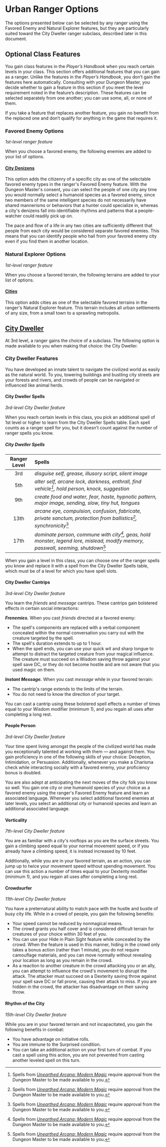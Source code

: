 # Urban Ranger Options

The options presented below can be selected by any ranger using the Favored Enemy and Natural Explorer features, but they are particularly suited toward the City Dweller ranger subclass, described later in this document.

## Optional Class Features

You gain class features in the _Player’s Handbook_ when you reach certain levels in your class. This section offers additional features that you can gain as a ranger. Unlike the features in the _Player’s Handbook_, you don’t gain the features here automatically. Consulting with your Dungeon Master, you decide whether to gain a feature in this section if you meet the level requirement noted in the feature’s description. These features can be selected separately from one another; you can use some, all, or none of them.

If you take a feature that replaces another feature, you gain no benefit from the replaced one and don’t qualify for anything in the game that requires it.

### Favored Enemy Options

_1st-level ranger feature_

When you choose a favored enemy, the following enemies are added to your list of options.

#### [City Denizens](https://github.com/mpanighetti/dnd5e-classes/blob/main/ranger/options-favored-enemy.md#city-denizens)

This option adds the citizenry of a specific city as one of the selectable favored enemy types in the ranger's Favored Enemy feature. With the Dungeon Master's consent, you can select the people of one city any time you would normally select a humanoid species as a favored enemy, since two members of the same intelligent species do not necessarily have shared mannerisms or behaviors that a hunter could specialize in, whereas a city's denizens fall into identifiable rhythms and patterns that a people-watcher could readily pick up on.

The pace and flow of a life in any two cities are sufficiently different that people from each city would be considered separate favored enemies. This means that you can identify people who hail from your favored enemy city even if you find them in another location.

### Natural Explorer Options

_1st-level ranger feature_

When you choose a favored terrain, the following terrains are added to your list of options.

#### [Cities](https://github.com/mpanighetti/dnd5e-classes/blob/main/ranger/options-natural-explorer.md#cities)

This option adds cities as one of the selectable favored terrains in the ranger's Natural Explorer feature. This terrain includes all urban settlements of any size, from a small town to a sprawling metropolis.

## [City Dweller](https://github.com/mpanighetti/dnd5e-classes/blob/main/ranger/city-dweller.md)

At 3rd level, a ranger gains the choice of a subclass. The following option is made available to you when making that choice: the City Dweller.

### City Dweller Features

You have developed an innate talent to navigate the civilized world as easily as the natural world. To you, towering buildings and bustling city streets are your forests and rivers, and crowds of people can be navigated or influenced like animal herds.

#### City Dweller Spells

_3rd-level City Dweller feature_

When you reach certain levels in this class, you pick an additional spell of 1st level or higher to learn from the City Dweller Spells table. Each spell counts as a ranger spell for you, but it doesn’t count against the number of ranger spells you know.

##### City Dweller Spells

| Ranger Level |Spells |
|:-:|:-|
| 3rd | _disguise self, grease, illusory script, silent image_ |
| 5th | _alter self, arcane lock, darkness, enthrall, find vehicle[^📟], hold person, knock, suggestion_ |
| 9th | _create food and water, fear, haste, hypnotic pattern, major image, sending, slow, tiny hut, tongues_ |
| 13th | _arcane eye, compulsion, confusion, fabricate, private sanctum, protection from ballistics[^📟], synchronicity_[^📟] |
| 17th | _dominate person, commune with city[^📟], geas, hold monster, legend lore, mislead, modify memory, passwall, seeming, shutdown_[^📟] |

When you gain a level in this class, you can choose one of the ranger spells you know and replace it with a spell from the City Dweller Spells table, which must be of a level for which you have spell slots.

#### City Dweller Cantrips

_3rd-level City Dweller feature_

You learn the _friends_ and _message_ cantrips. These cantrips gain bolstered effects in certain social interactions:

_**Frenemies.**_ When you cast _friends_ directed at a favored enemy:

- The spell's components are replaced with a verbal component concealed within the normal conversation you carry out with the creature targeted by the spell.
- The spell's duration extends to up to 1 hour.
- When the spell ends, you can use your quick wit and sharp tongue to attempt to distract the targeted creature from your magical influence. The creature must succeed on a Wisdom saving throw against your spell save DC, or they do not become hostile and are not aware that you used magic on them.

_**Instant Message.**_ When you cast _message_ while in your favored terrain:

- The cantrip's range extends to the limits of the terrain.
- You do not need to know the direction of your target.

You can cast a cantrip using these bolstered spell effects a number of times equal to your Wisdom modifier (minimum 1), and you regain all uses after completing a long rest.

#### People Person

_3rd-level City Dweller feature_

Your time spent living amongst the people of the civilized world has made you exceptionally talented at working with them — and against them. You gain proficiency in one of the following skills of your choice: Deception, Intimidation, or Persuasion. Additionally, whenever you make a Charisma check while interacting socially with a favored enemy, your proficiency bonus is doubled.

You are also adept at anticipating the next moves of the city folk you know so well. You gain one city or one humanoid species of your choice as a favored enemy using the ranger's Favored Enemy feature and learn an associated language. Whenever you select additional favored enemies at later levels, you select an additional city or humanoid species and learn an additional associated language.

#### Verticality

_7th-level City Dweller feature_

You are as familiar with a city's rooftops as you are the surface streets. You gain a climbing speed equal to your normal movement speed, or if you already have a climbing speed, it is instead increased by 10 feet.

Additionally, while you are in your favored terrain, as an action, you can jump up to twice your movement speed without spending movement. You can use this action a number of times equal to your Dexterity modifier (minimum 1), and you regain all uses after completing a long rest.

#### Crowdsurfer

_11th-level City Dweller feature_

You have a preternatural ability to match pace with the hustle and bustle of busy city life. While in a crowd of people, you gain the following benefits:

- Your speed cannot be reduced by nonmagical means.
- The crowd grants you half cover and is considered difficult terrain for creatures of your choice within 30 feet of you.
- You can use your Hide in Plain Sight feature while concealed by the crowd. When the feature is used in this manner, hiding in the crowd only takes a bonus action (rather than 1 minute), you do not require camouflage materials, and you can move normally without revealing your location as long as you remain in the crowd.
- As a reaction to another creature in the crowd attacking you or an ally, you can attempt to influence the crowd's movement to disrupt the attack. The attacker must succeed on a Dexterity saving throw against your spell save DC or fall prone, causing their attack to miss. If you are hidden in the crowd, the attacker has disadvantage on their saving throw.

#### Rhythm of the City

_15th-level City Dweller feature_

While you are in your favored terrain and not incapacitated, you gain the following benefits in combat:

- You have advantage on initiative rolls.
- You are immune to the Surprised condition.
- You can take an additional action on your first turn of combat. If you cast a spell using this action, you are not prevented from casting another leveled spell on this turn.

[^📟]: Spells from _[Unearthed Arcana: Modern Magic](https://media.wizards.com/2015/downloads/dnd/UA_ModernMagic.pdf)_ require approval from the Dungeon Master to be made available to you.
